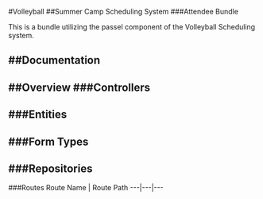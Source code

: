#Volleyball
##Summer Camp Scheduling System
###Attendee Bundle

This is a bundle utilizing the passel component of the Volleyball Scheduling system.

##Documentation
- 

##Overview
###Controllers
- 

###Entities
- 

###Form Types
- 

###Repositories
- 

###Routes
Route Name | Route Path
---|---|---
